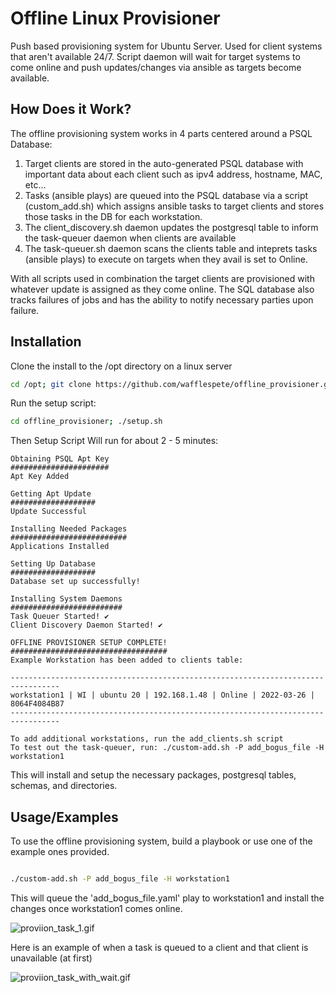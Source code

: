 # Offline Linux Provisioner

Push based provisioning system for Ubuntu Server. Used for client systems that aren't available 24/7. Script daemon will wait for target systems to come online and push updates/changes via ansible as targets become available.

## How Does it Work?

The offline provisioning system works in 4 parts centered around a PSQL Database:

1) Target clients are stored in the auto-generated PSQL database with important data about each client such as ipv4 address, hostname, MAC, etc...
2) Tasks (ansible plays) are queued into the PSQL database via a script (custom_add.sh) which assigns ansible tasks to target clients and stores those tasks in the DB for each workstation.
3) The client_discovery.sh daemon updates the postgresql table to inform the task-queuer daemon when clients are available
4) The task-queuer.sh daemon scans the clients table and inteprets tasks (ansible plays) to execute on targets when they avail is set to Online.

With all scripts used in combination the target clients are provisioned with whatever update is assigned as they come online. The SQL database also tracks failures of jobs and has the ability to notify necessary parties upon failure.

## Installation

Clone the install to the /opt directory on a linux server

```bash
cd /opt; git clone https://github.com/wafflespete/offline_provisioner.git
```

Run the setup script:

```bash
cd offline_provisioner; ./setup.sh

```
Then Setup Script Will run for about 2 - 5 minutes:
```
Obtaining PSQL Apt Key
######################
Apt Key Added      

Getting Apt Update 
###################
Update Successful

Installing Needed Packages
##########################
Applications Installed

Setting Up Database
###################
Database set up successfully!

Installing System Daemons
#########################
Task Queuer Started! ✔
Client Discovery Daemon Started! ✔

OFFLINE PROVISIONER SETUP COMPLETE!
###################################
Example Workstation has been added to clients table:

---------------------------------------------------------------------------------
workstation1 | WI | ubuntu 20 | 192.168.1.48 | Online | 2022-03-26 | 8064F4084B87
---------------------------------------------------------------------------------

To add additional workstations, run the add_clients.sh script
To test out the task-queuer, run: ./custom-add.sh -P add_bogus_file -H workstation1  
```
    
This will install and setup the necessary packages, postgresql tables, schemas, and directories.


## Usage/Examples

To use the offline provisioning system, build a playbook or use one of the example ones provided.


```bash

./custom-add.sh -P add_bogus_file -H workstation1

```

This will queue the 'add_bogus_file.yaml' play to workstation1 and install the changes once workstation1 comes online.


![proviion_task_1.gif](https://s1.gifyu.com/images/proviion_task_1.gif)

Here is an example of when a task is queued to a client and that client is unavailable (at first)

![proviion_task_with_wait.gif](https://s1.gifyu.com/images/proviion_task_with_wait.gif)
